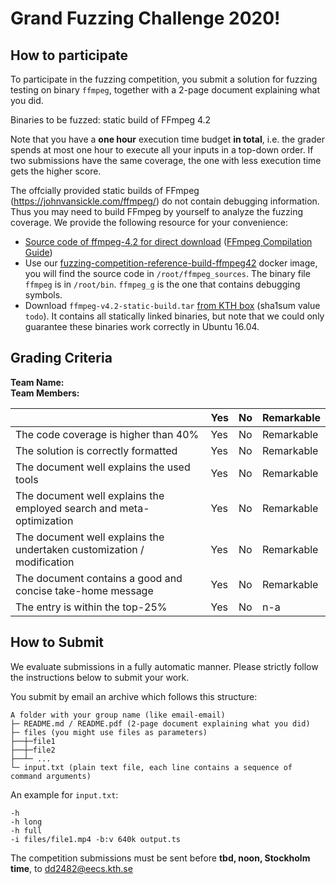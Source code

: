 # Grand Fuzzing Challenge 2020!

## How to participate

To participate in the fuzzing competition, you submit a solution for fuzzing testing on binary `ffmpeg`, together with a 2-page document explaining what you did.

Binaries to be fuzzed: static build of FFmpeg 4.2

Note that you have a **one hour** execution time budget **in total**, i.e. the grader spends at most one hour to execute all your inputs in a top-down order. If two submissions have the same coverage, the one with less execution time gets the higher score.

The offcially provided static builds of FFmpeg (https://johnvansickle.com/ffmpeg/) do not contain debugging information. Thus you may need to build FFmpeg by yourself to analyze the fuzzing coverage. We provide the following resource for your convenience:

- [Source code of ffmpeg-4.2 for direct download](http://ffmpeg.org/releases/ffmpeg-4.2.tar.bz2) ([FFmpeg Compilation Guide](https://trac.ffmpeg.org/wiki/CompilationGuide))
- Use our [fuzzing-competition-reference-build-ffmpeg42](https://hub.docker.com/repository/docker/kthassert/fuzzing-competition-reference-build-ffmpeg42) docker image, you will find the source code in `/root/ffmpeg_sources`. The binary file `ffmpeg` is in `/root/bin`. `ffmpeg_g` is the one that contains debugging symbols.
- Download `ffmpeg-v4.2-static-build.tar` [from KTH box](https://kth.box.com/) (sha1sum value `todo`). It contains all statically linked binaries, but note that we could only guarantee these binaries work correctly in Ubuntu 16.04.

## Grading Criteria

**Team Name:**  
**Team Members:**

|                                             | Yes | No | Remarkable |
|-------------------------------------------- | ----|----|-------------|
|The code coverage is higher than 40% | Yes | No | Remarkable |
|The solution is correctly formatted | Yes | No | Remarkable |
|The document well explains the used tools  | Yes | No | Remarkable |
|The document well explains the employed search and meta-optimization  | Yes | No | Remarkable |
|The document well explains the undertaken customization / modification | Yes | No | Remarkable |
|The document contains a good and concise take-home message | Yes | No | Remarkable |
|The entry is within the top-25%  | Yes | No | n-a |

## How to Submit

We evaluate submissions in a fully automatic manner. Please strictly follow the instructions below to submit your work.

You submit by email an archive which follows this structure:

```
A folder with your group name (like email-email)
├─ README.md / README.pdf (2-page document explaining what you did)
├─ files (you might use files as parameters)
├──┼─file1
├──┼─file2
├──┴─ ...
└─ input.txt (plain text file, each line contains a sequence of command arguments)
```

An example for `input.txt`:

```
-h
-h long
-h full
-i files/file1.mp4 -b:v 640k output.ts
```


The competition submissions must be sent before **tbd, noon, Stockholm time**, to dd2482@eecs.kth.se